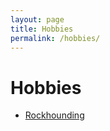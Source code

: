 ```yaml
---
layout: page
title: Hobbies
permalink: /hobbies/
---
```


<h1>Hobbies</h1>

<ul>
  <li><a class="internal-link" href="{{ '/rockhounding/' | relative_url }}">Rockhounding</a></li>
</ul>

